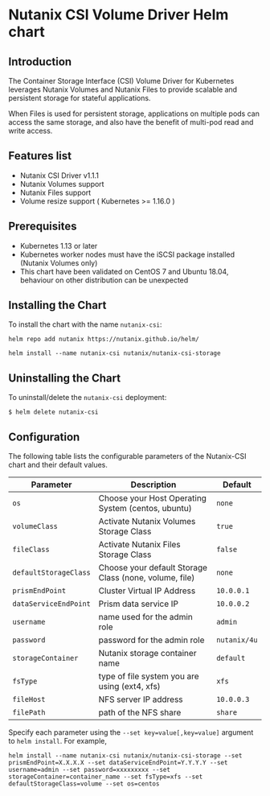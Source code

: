 # Nutanix CSI Volume Driver Helm chart

## Introduction

The Container Storage Interface (CSI) Volume Driver for Kubernetes leverages Nutanix Volumes and Nutanix Files to provide scalable and persistent storage for stateful applications.

When Files is used for persistent storage, applications on multiple pods can access the same storage, and also have the benefit of multi-pod read and write access.

## Features list

- Nutanix CSI Driver v1.1.1
- Nutanix Volumes support
- Nutanix Files support
- Volume resize support ( Kubernetes >= 1.16.0 )

## Prerequisites

- Kubernetes 1.13 or later
- Kubernetes worker nodes must have the iSCSI package installed (Nutanix Volumes only)
- This chart have been validated on CentOS 7 and Ubuntu 18.04, behaviour on other distribution can be unexpected

## Installing the Chart

To install the chart with the name `nutanix-csi`:

```console
helm repo add nutanix https://nutanix.github.io/helm/

helm install --name nutanix-csi nutanix/nutanix-csi-storage
```

## Uninstalling the Chart

To uninstall/delete the `nutanix-csi` deployment:

```console
$ helm delete nutanix-csi
```

## Configuration

The following table lists the configurable parameters of the Nutanix-CSI chart and their default values.

|            Parameter         |                Description             |             Default            |
|------------------------------|----------------------------------------|--------------------------------|
| `os`                         | Choose your Host Operating System (centos, ubuntu) | `none` |
| `volumeClass`                | Activate Nutanix Volumes Storage Class | `true`
| `fileClass`                  | Activate Nutanix Files Storage Class | `false`
| `defaultStorageClass`| Choose your default Storage Class (none, volume, file) | `none`|
| `prismEndPoint` | Cluster Virtual IP Address |`10.0.0.1`|
| `dataServiceEndPoint`| Prism data service IP |`10.0.0.2`|
| `username`| name used for the admin role |`admin`|
| `password`| password for the admin role |`nutanix/4u`|
| `storageContainer`| Nutanix storage container name     | `default`|
| `fsType`| type of file system you are using (ext4, xfs)  |`xfs`|
| `fileHost`| NFS server IP address | `10.0.0.3`|
| `filePath`| path of the NFS share |`share`|

Specify each parameter using the `--set key=value[,key=value]` argument to `helm install`. For example,

```console
helm install --name nutanix-csi nutanix/nutanix-csi-storage --set prismEndPoint=X.X.X.X --set dataServiceEndPoint=Y.Y.Y.Y --set username=admin --set password=xxxxxxxxx --set storageContainer=container_name --set fsType=xfs --set defaultStorageClass=volume --set os=centos
```
